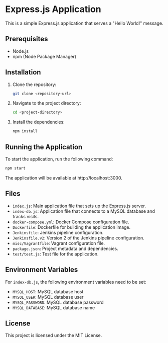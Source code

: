 # Express.js Application

This is a simple Express.js application that serves a "Hello World!" message.

## Prerequisites

- Node.js
- npm (Node Package Manager)

## Installation

1. Clone the repository:
    ```sh
    git clone <repository-url>
    ```
2. Navigate to the project directory:
    ```sh
    cd <project-directory>
    ```
3. Install the dependencies:
    ```sh
    npm install
    ```

## Running the Application

To start the application, run the following command:
```sh
npm start
```
 

 
The application will be available at
http://localhost:3000.

## Files

- `index.js`: Main application file that sets up the Express.js server.
- `index-db.js`: Application file that connects to a MySQL database and tracks visits.
- `docker-compose.yml`: Docker Compose configuration file.
- `Dockerfile`: Dockerfile for building the application image.
- `Jenkinsfile`: Jenkins pipeline configuration.
- `Jenkinsfile.v2`: Version 2 of the Jenkins pipeline configuration.
- `misc/Vagrantfile`: Vagrant configuration file.
- `package.json`: Project metadata and dependencies.
- `test/test.js`: Test file for the application.

## Environment Variables

For `index-db.js`, the following environment variables need to be set:

- `MYSQL_HOST`: MySQL database host
- `MYSQL_USER`: MySQL database user
- `MYSQL_PASSWORD`: MySQL database password
- `MYSQL_DATABASE`: MySQL database name

## License

This project is licensed under the MIT License.